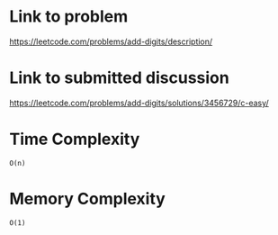 # Link to problem
https://leetcode.com/problems/add-digits/description/

# Link to submitted discussion
https://leetcode.com/problems/add-digits/solutions/3456729/c-easy/

# Time Complexity
`O(n)`

# Memory Complexity
`O(1)`
